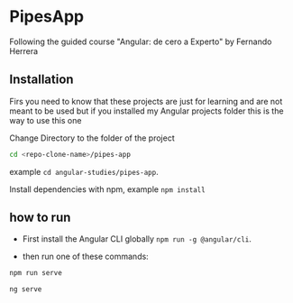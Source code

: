 # PipesApp

Following the guided course "Angular: de cero a Experto" by Fernando Herrera

## Installation

Firs you need to know that these projects are just for learning and are not meant to be used but if you installed my Angular projects folder this is the way to use this one

Change Directory to the folder of the project

```bash
cd <repo-clone-name>/pipes-app
```

example `cd angular-studies/pipes-app`.

Install dependencies with npm, example `npm install`

## how to run

- First install the Angular CLI globally `npm run -g @angular/cli`.

- then run one of these commands:

```javascript
npm run serve
```

```javascript
ng serve
```
